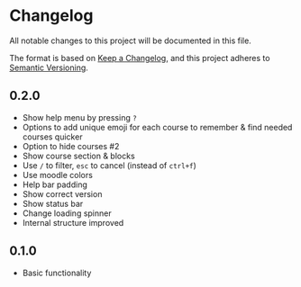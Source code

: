 # Changelog

All notable changes to this project will be documented in this file.

The format is based on [Keep a Changelog](https://keepachangelog.com), and this project adheres to
[Semantic Versioning](https://semver.org).

## 0.2.0

- Show help menu by pressing `?`
- Options to add unique emoji for each course to remember & find needed courses quicker
- Option to hide courses #2
- Show course section & blocks
- Use `/` to filter, `esc` to cancel (instead of `ctrl+f`)
- Use moodle colors
- Help bar padding
- Show correct version
- Show status bar
- Change loading spinner
- Internal structure improved

## 0.1.0

- Basic functionality

